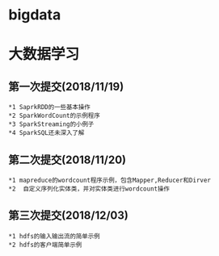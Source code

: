 # bigdata
# 大数据学习
## 第一次提交(2018/11/19)
	*1 SaprkRDD的一些基本操作
	*2 SparkWordCount的示例程序
	*3 SparkStreaming的小例子
	*4 SparkSQL还未深入了解
## 第二次提交(2018/11/20)
	*1 mapreduce的wordcount程序示例，包含Mapper,Reducer和Dirver
	*2  自定义序列化实体类，并对实体类进行wordcount操作
## 第三次提交(2018/12/03)
	*1 hdfs的输入输出流的简单示例
	*2 hdfs的客户端简单示例
